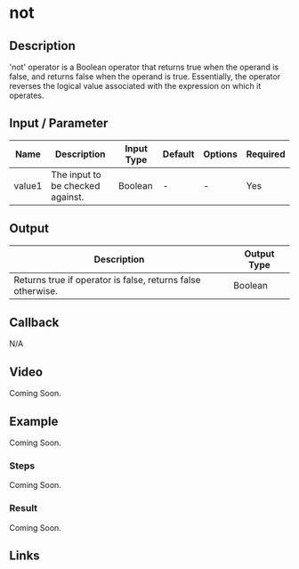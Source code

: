 # not

## Description

'not' operator is a Boolean operator that returns true when the operand is false, and returns false when the operand is true. Essentially, the operator reverses the logical value associated with the expression on which it operates.

## Input / Parameter

| Name | Description | Input Type | Default | Options | Required |
| ------ | ------ | ------ | ------ | ------ | ------ |
| value1 | The input to be checked against. | Boolean | - | - | Yes |

## Output

| Description | Output Type |
| ------ | ------ |
| Returns true if operator is false, returns false otherwise. | Boolean |

## Callback

N/A

## Video

Coming Soon.

<!-- Format: [![Video]({image-path})]({url-link}) -->

## Example

Coming Soon.

<!-- Share a scenario, like a user requirements. -->

### Steps

Coming Soon.

<!-- Show the steps and share some screenshots.

1. .....

Format: ![]({image-path}) -->

### Result

Coming Soon.

<!-- Explain the output.

Format: ![]({image-path}) -->

## Links